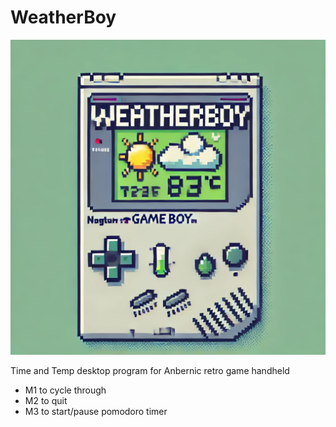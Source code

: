 # WeatherBoy
![WeatherBoy logo](https://github.com/hadlock/weatherboy/blob/master/static/weatherboy-logo.webp)

Time and Temp desktop program for Anbernic retro game handheld

- M1 to cycle through
- M2 to quit
- M3 to start/pause pomodoro timer
